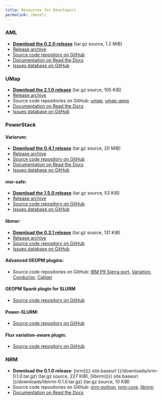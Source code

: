 ```yaml
---
title: Resources for Developers
permalink: /devel/
---
```


### AML

* [<i class="fas fa-download"></i> **Download the 0.2.0 release**](https://github.com/anlsys/aml/releases/download/v0.2.0/aml-0.2.0.tar.gz) (tar.gz source, 1.2&nbsp;MiB)
* [<i class="fas fa-download"></i> Release archive](https://github.com/anlsys/aml/releases)
* [<i class="fas fa-code-branch"></i> Source code repository on GitHub](https://github.com/anlsys/aml)
* [<i class="fas fa-book"></i> Documentation on Read the Docs](https://argo-aml.readthedocs.io/en/latest/)
* [<i class="fas fa-bug"></i> Issues database on GitHub](https://github.com/anlsys/aml/issues)

### UMap

* [<i class="fas fa-download"></i> **Download the 2.1.0 release**](https://github.com/LLNL/umap/archive/v2.1.0.tar.gz) (tar.gz source, 105&nbsp;KiB)
* [<i class="fas fa-download"></i> Release archive](https://github.com/LLNL/umap/releases)
* <i class="fas fa-code-branch"></i> Source code repositories on GitHub:
[umap](https://github.com/LLNL/umap),
[umap-apps](https://github.com/LLNL/umap-apps)
* [<i class="fas fa-book"></i> Documentation on Read the Docs](https://llnl-umap.readthedocs.io/en/develop/)
* [<i class="fas fa-bug"></i> Issues database on GitHub](https://github.com/LLNL/umap/issues)

### PowerStack

#### Variorum:

* [<i class="fas fa-download"></i> **Download the 0.4.1 release**](https://github.com/LLNL/variorum/archive/v0.4.1.tar.gz) (tar.gz source, 20&nbsp;MiB)
* [<i class="fas fa-download"></i> Release archive](https://github.com/LLNL/variorum/releases)
* [<i class="fas fa-code-branch"></i> Source code repository on GitHub](https://github.com/LLNL/variorum)
* [<i class="fas fa-book"></i> Documentation on Read the Docs](https://variorum.readthedocs.io/en/latest/)
* [<i class="fas fa-bug"></i> Issues database on GitHub](https://github.com/LLNL/variorum/issues)

#### msr-safe:

* [<i class="fas fa-download"></i> **Download the 1.5.0 release**](https://github.com/LLNL/msr-safe/archive/v1.5.0.tar.gz) (tar.gz source, 53&nbsp;KiB)
* [<i class="fas fa-download"></i> Release archive](https://github.com/LLNL/msr-safe/releases)
* [<i class="fas fa-code-branch"></i> Source code repository on GitHub](https://github.com/LLNL/msr-safe)
* [<i class="fas fa-bug"></i> Issues database on GitHub](https://github.com/LLNL/msr-safe/issues)

#### libmsr:

* [<i class="fas fa-download"></i> **Download the 0.3.1 release**](https://github.com/LLNL/libmsr/archive/v0.3.1.tar.gz) (tar.gz source, 131&nbsp;KiB)
* [<i class="fas fa-download"></i> Release archive](https://github.com/LLNL/libmsr/tags)
* [<i class="fas fa-code-branch"></i> Source code repository on GitHub](https://github.com/LLNL/libmsr)
* [<i class="fas fa-bug"></i> Issues database on GitHub](https://github.com/LLNL/libmsr/issues)

#### Advanced GEOPM plugins:

* <i class="fas fa-code-branch"></i> Source code repositories on GitHub:
[IBM P9 Sierra port](https://github.com/amarathe84/geopm/tree/ibm-port),
[Variation](https://github.com/amarathe84/geopm/tree/dev/ecp),
[Conductor](https://github.com/amarathe84/geopm),
[Caliper](https://github.com/amarathe84/Caliper)

#### GEOPM Spank plugin for SLURM

* [<i class="fas fa-code-branch"></i> Source code repository on GitHub](https://github.com/geopm/geopm-slurm)

#### Power-SLURM:

* [<i class="fas fa-code-branch"></i> Source code repository on GitHub](https://github.com/tpatki/power-slurm)

#### Flux variation-aware plugin:
* [<i class="fas fa-code-branch"></i> Source code repository on GitHub](https://github.com/tpatki/resource-query)

### NRM

* <i class="fas fa-download"></i> **Download the 0.1.0 release**:
[nrm]({{ site.baseurl }}/downloads/nrm-0.1.0.tar.gz) (tar.gz source, 227&nbsp;KiB),
[libnrm]({{ site.baseurl }}/downloads/libnrm-0.1.0.tar.gz) (tar.gz source, 10&nbsp;KiB)
* <i class="fas fa-code-branch"></i> Source code repositories on GitHub:
[nrm-python](https://github.com/anlsys/nrm-python),
[nrm-core](https://github.com/anlsys/nrm-core),
[libnrm](https://github.com/anlsys/libnrm)
* [<i class="fas fa-book"></i> Documentation on Read the Docs](https://nrm.readthedocs.io/en/main/)
